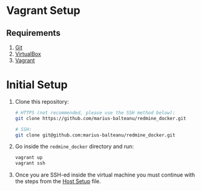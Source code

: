# Vagrant Setup

## Requirements

1. [Git](https://git-scm.com/downloads)
2. [VirtualBox](https://www.virtualbox.org/wiki/Downloads)
3. [Vagrant](https://www.vagrantup.com/downloads.html)

# Initial Setup

1. Clone this repository:
    ``` bash
    # HTTPS (not recommended, please use the SSH method below):
    git clone https://github.com/marius-balteanu/redmine_docker.git

    # SSH:
    git clone git@github.com:marius-balteanu/redmine_docker.git
    ```

2. Go inside the `redmine_docker` directory and run:
    ```bash
    vagrant up
    vagrant ssh
    ```

3. Once you are SSH-ed inside the virtual machine you must continue with the
steps from the [Host Setup](host_setup.md) file.
